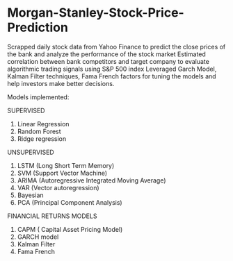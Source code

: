 # Morgan-Stanley-Stock-Price-Prediction
Scrapped daily stock data from Yahoo Finance to predict the close prices of the bank and analyze the performance of the stock market
Estimated correlation between bank competitors and target company to evaluate algorithmic trading signals using S&P 500 index
Leveraged Garch Model, Kalman Filter techniques, Fama French factors for tuning the models and help investors make better decisions.

Models implemented:

SUPERVISED
1) Linear Regression
2) Random Forest
3) Ridge regression

UNSUPERVISED
1) LSTM (Long Short Term Memory)
2) SVM (Support Vector Machine) 
3) ARIMA (Autoregressive Integrated Moving Average)
4) VAR (Vector autoregression)
5) Bayesian
6) PCA (Principal Component Analysis)

FINANCIAL RETURNS MODELS
1) CAPM ( Capital Asset Pricing Model)
2) GARCH model
3) Kalman Filter
4) Fama French
